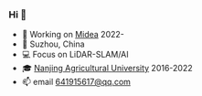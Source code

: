 ###  Hi 👋
- 🤖 Working on [Midea](https://www.midea.com/)  2022-
- 📍 Suzhou, China
- 💻 Focus on LiDAR-SLAM/AI
- 🎓 [Nanjing Agricultural University](http://www.njau.edu.cn/) 2016-2022
- 📫 email 641915617@qq.com